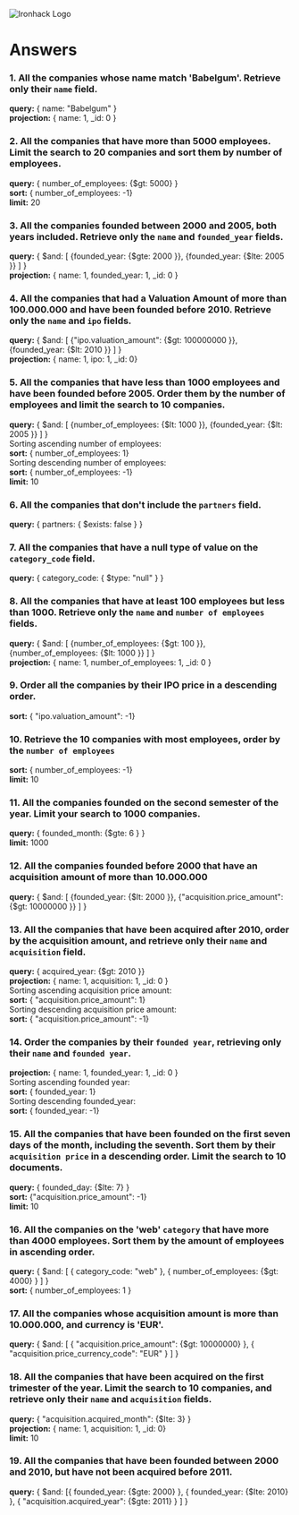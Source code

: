![Ironhack Logo](https://i.imgur.com/1QgrNNw.png)

# Answers
### 1. All the companies whose name match 'Babelgum'. Retrieve only their `name` field.

**query:** { name: "Babelgum" }\
**projection:** { name: 1, _id: 0 }

### 2. All the companies that have more than 5000 employees. Limit the search to 20 companies and sort them by **number of employees**.

**query:** { number_of_employees: {$gt: 5000} }\
**sort:** { number_of_employees: -1}\
**limit:** 20

### 3. All the companies founded between 2000 and 2005, both years included. Retrieve only the `name` and `founded_year` fields.

**query:** { $and: [ {founded_year: {$gte: 2000 }}, {founded_year: {$lte: 2005 }} ] }\
**projection:** { name: 1, founded_year: 1, _id: 0 }

### 4. All the companies that had a Valuation Amount of more than 100.000.000 and have been founded before 2010. Retrieve only the `name` and `ipo` fields.

**query:** { $and: [ {"ipo.valuation_amount": {$gt: 100000000 }}, {founded_year: {$lt: 2010 }} ] }\
**projection:** { name: 1, ipo: 1, _id: 0}

### 5. All the companies that have less than 1000 employees and have been founded before 2005. Order them by the number of employees and limit the search to 10 companies.

**query:** { $and: [ {number_of_employees: {$lt: 1000 }}, {founded_year: {$lt: 2005 }} ] }\
Sorting ascending number of employees:\
**sort:** { number_of_employees: 1}\
Sorting descending number of employees:\
**sort:** { number_of_employees: -1}\
**limit:** 10

### 6. All the companies that don't include the `partners` field.

**query:** { partners: { $exists: false } }

### 7. All the companies that have a null type of value on the `category_code` field.

**query:** { category_code: { $type: "null" } }

### 8. All the companies that have at least 100 employees but less than 1000. Retrieve only the `name` and `number of employees` fields.

**query:**  { $and: [ {number_of_employees: {$gt: 100 }}, {number_of_employees: {$lt: 1000 }} ] }\
**projection:**  { name: 1, number_of_employees: 1, _id: 0 }

### 9. Order all the companies by their IPO price in a descending order.

**sort:**  { "ipo.valuation_amount": -1}

### 10. Retrieve the 10 companies with most employees, order by the `number of employees`

**sort:**  { number_of_employees: -1}\
**limit:** 10

### 11. All the companies founded on the second semester of the year. Limit your search to 1000 companies.

**query:** { founded_month: {$gte: 6 } }\
**limit:** 1000

### 12. All the companies founded before 2000 that have an acquisition amount of more than 10.000.000

**query:**  { $and: [ {founded_year: {$lt: 2000 }}, {"acquisition.price_amount": {$gt: 10000000 }} ] }

### 13. All the companies that have been acquired after 2010, order by the acquisition amount, and retrieve only their `name` and `acquisition` field.

**query:**  { acquired_year: {$gt: 2010 }}\
**projection:**  { name: 1, acquisition: 1, _id: 0 }\
Sorting ascending acquisition price amount:\
**sort:** { "acquisition.price_amount": 1}\
Sorting descending acquisition price amount:\
**sort:** { "acquisition.price_amount": -1}

### 14. Order the companies by their `founded year`, retrieving only their `name` and `founded year`.

**projection:**  { name: 1, founded_year: 1, _id: 0 }\
Sorting ascending founded year:\
**sort:** { founded_year: 1}\
Sorting descending founded_year:\
**sort:** { founded_year: -1}

### 15. All the companies that have been founded on the first seven days of the month, including the seventh. Sort them by their `acquisition price` in a descending order. Limit the search to 10 documents.

**query:**  { founded_day: {$lte: 7} }\
**sort:**  {"acquisition.price_amount": -1}\
**limit:** 10

### 16. All the companies on the 'web' `category` that have more than 4000 employees. Sort them by the amount of employees in ascending order.

**query:**  { $and: [ { category_code: "web" }, { number_of_employees: {$gt: 4000} } ] }\
**sort:**  { number_of_employees: 1 }

### 17. All the companies whose acquisition amount is more than 10.000.000, and currency is 'EUR'.

**query:**  { $and: [ { "acquisition.price_amount": {$gt: 10000000} }, { "acquisition.price_currency_code": "EUR" } ] }

### 18. All the companies that have been acquired on the first trimester of the year. Limit the search to 10 companies, and retrieve only their `name` and `acquisition` fields.

**query:**  { "acquisition.acquired_month": {$lte: 3} }\
**projection:**  { name: 1, acquisition: 1, _id: 0}\
**limit:** 10

### 19. All the companies that have been founded between 2000 and 2010, but have not been acquired before 2011.

**query:**  { $and: [{ founded_year: {$gte: 2000} }, { founded_year: {$lte: 2010} }, { "acquisition.acquired_year": {$gte: 2011} } ] }

